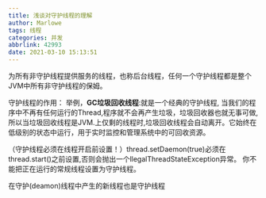 ```yaml
---
title: 浅谈对守护线程的理解
author: Marlowe
tags: 线程
categories: 并发
abbrlink: 42993
date: 2021-03-10 15:13:51
---
```

为所有非守护线程提供服务的线程，也称后台线程，任何一个守护线程都是整个JVM中所有非守护线程的保姆。
<!--more-->

守护线程的作用：
举例，**GC垃圾回收线程**:就是一个经典的守护线程, 当我们的程序中不再有任何运行的Thread,程序就不会再产生垃圾，垃圾回收器也就无事可做,所以当垃圾回收线程是JVM.上仅剩的线程时,垃圾回收线程会自动离开。它始终在低级别的状态中运行，用于实时监控和管理系统中的可回收资源。


（守护线程必须在线程开启前设置！）thread.setDaemon(true)必须在thread.start()之前设置,否则会抛出一个llegalThreadStateException异常。 你不能把正在运行的常规线程设置为守护线程。

在守护(deamon)线程中产生的新线程也是守护线程